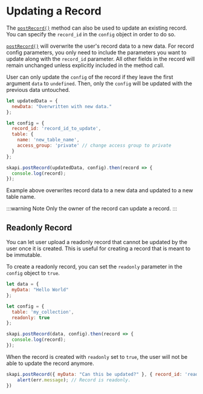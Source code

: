 
# Updating a Record

The [`postRecord()`](/api-reference/database/README.md#postrecord) method can also be used to update an existing record. You can specify the `record_id` in the `config` object in order to do so. 

[`postRecord()`](/api-reference/database/README.md#postrecord) will overwrite the user's record data to a new data.
For record config parameters, you only need to include the parameters you want to update along with the `record_id` parameter.
All other fields in the record will remain unchanged unless explicitly included in the method call.

User can only update the `config` of the record if they leave the first argument `data` to `undefined`.
Then, only the `config` will be updated with the previous data untouched.

```js
let updatedData = {
  newData: "Overwritten with new data."
};

let config = {
  record_id: 'record_id_to_update',
  table: {
    name: 'new_table_name',
    access_group: 'private' // change access group to private
  }
};

skapi.postRecord(updatedData, config).then(record => {
  console.log(record);
});
```

Example above overwrites record data to a new data and updated to a new table name.

:::warning Note
Only the owner of the record can update a record.
:::

## Readonly Record

You can let user upload a readonly record that cannot be updated by the user once it is created. This is useful for creating a record that is meant to be immutable.

To create a readonly record, you can set the `readonly` parameter in the `config` object to `true`.

```js
let data = {
  myData: "Hello World"
};

let config = {
  table: 'my_collection',
  readonly: true
};

skapi.postRecord(data, config).then(record => {
  console.log(record);
});
```

When the record is created with `readonly` set to `true`, the user will not be able to update the record anymore.

```js
skapi.postRecord({ myData: "Can this be updated?" }, { record_id: 'readonly_record_id' }).catch(err=>{
    alert(err.message); // Record is readonly.
})
```